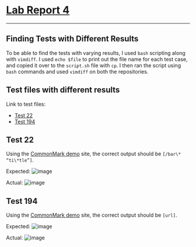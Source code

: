 # [Lab Report 4](https://kl2024.github.io/cse15l-lab-reports/lab-report-2-week-10.html)
---
## Finding Tests with Different Results

To be able to find the tests with varying results, I used `bash` scripting along with `vimdiff`. I used `echo $file` to print out the file name for each test case, and copied it over to the `script.sh` file with `cp`. I then ran the script using `bash` commands and used `vimdiff` on both the repositories.

## Test files with different results

Link to test files:
- [Test 22](https://github.com/nidhidhamnani/markdown-parser/blob/8dd87e6914ae40a4321aac8e2483e349de40b03c/test-files/22.md)
- [Test 194](https://github.com/nidhidhamnani/markdown-parser/blob/8dd87e6914ae40a4321aac8e2483e349de40b03c/test-files/194.md)

## Test 22

Using the [CommonMark demo](https://spec.commonmark.org/dingus/) site, the correct output should be `[/bar\* “ti\*tle”]`. 

Expected:
![image](https://user-images.githubusercontent.com/103288212/172572342-ea68e74f-c95e-4ce0-9c16-e163dcaa5945.png)


Actual:
![image](https://user-images.githubusercontent.com/103288212/172571016-38f016a4-32dd-4b9d-b316-ff6f7f11971f.png)


## Test 194

Using the [CommonMark demo](https://spec.commonmark.org/dingus/) site, the correct output should be `[url]`.

Expected:
![image](https://user-images.githubusercontent.com/103288212/172573855-0fc1d653-30c0-4430-8229-a5aef0c90053.png)


Actual:
![image](https://user-images.githubusercontent.com/103288212/172572025-0d43f85f-43e7-4c8b-80b5-d04851b1c5d9.png)

